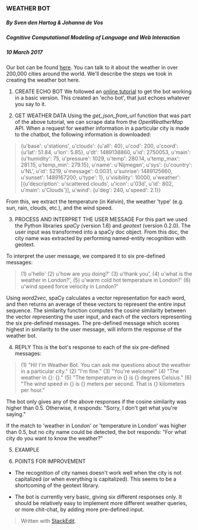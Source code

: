 
### WEATHER BOT
##### By Sven den Hartog & Johanna de Vos
##### Cognitive Computational Modeling of Language and Web Interaction
##### 10 March 2017

Our bot can be found [here](https://web.telegram.org/#/im?p=@to_do4325q5_bot). You can talk to it about the weather in over 200,000 cities around the world. We'll describe the steps we took in creating the weather bot here.

1. CREATE ECHO BOT
We followed an [online tutorial](https://www.codementor.io/garethdwyer/building-a-telegram-bot-using-python-part-1-goi5fncay) to get the bot working in a basic version. This created an 'echo bot', that just echoes whatever you say to it.

2. GET WEATHER DATA
Using the _get_json_from_url_ function that was part of the above tutorial, we can scrape data from the _OpenWeatherMap_ API. When a request for weather information in a particular city is made to the chatbot, the following information is downloaded:

 > {u'base': u'stations',
 u'clouds': {u'all': 40},
 u'cod': 200,
 u'coord': {u'lat': 51.84, u'lon': 5.85},
 u'dt': 1489138860,
 u'id': 2750053,
 u'main': {u'humidity': 75,
  u'pressure': 1029,
  u'temp': 280.14,
  u'temp_max': 281.15,
  u'temp_min': 279.15},
 u'name': u'Nijmegen',
 u'sys': {u'country': u'NL',
  u'id': 5219,
  u'message': 0.0031,
  u'sunrise': 1489125660,
  u'sunset': 1489167200,
  u'type': 1},
 u'visibility': 10000,
 u'weather': [{u'description': u'scattered clouds',
   u'icon': u'03d',
   u'id': 802,
   u'main': u'Clouds'}],
 u'wind': {u'deg': 240, u'speed': 2.1}}

 From this, we extract the temperature (in Kelvin), the weather 'type' (e.g. sun, rain, clouds, etc.), and the wind speed.

3. PROCESS AND INTERPRET THE USER MESSAGE
For this part we used the Python libraries _spaCy_ (version 1.6) and _geotext_ (version 0.2.0). The user input was transformed into a spaCy doc object. From this doc, the city name was extracted by performing named-entity recognition with geotext.

 To interpret the user message, we compared it to six pre-defined messages:
>(1) u'hello'
>(2) u'how are you doing?'
>(3) u'thank you',
>(4) u'what is the weather in London?', 
>(5) u'warm cold hot temperature in London?'
>(6) u'wind speed force velocity in London?'

 Using _word2vec_, spaCy calculates a vector representation for each word, and then returns an average of these vectors to represent the entire input sequence. The similarity function computes the cosine similarity between the vector representing the user input, and each of the vectors representing the six pre-defined messages. The pre-defined message which scores highest in similarity to the user message, will inform the response of the weather bot.

4. REPLY
This is the bot's response to each of the six pre-defined messages:
> (1) "Hi! I'm Weather Bot. You can ask me questions about the weather in a particular city."
(2) "I'm fine."
(3) "You're welcome!"
(4) "The weather in {}: {}."
(5) "The temperature in {} is {} degrees Celsius."
(6) "The wind speed in {} is {} meters per second. That is {} kilometers per hour."

 The bot only gives any of the above responses if the cosine similarity was higher than 0.5.
Otherwise, it responds: "Sorry, I don't get what you're saying."

 If the match to 'weather in London' or 'temperature in London' was higher than 0.5, but no city name could be detected, the bot responds: "For what city do you want to know the weather?"

5. EXAMPLE


6. POINTS FOR IMPROVEMENT
* The recognition of city names doesn't work well when the city is not capitalized (or when everything is capitalized). This seems to be a shortcoming of the geotext library.
  
* The bot is currently very basic, giving six different responses only. It should be relatively easy to implement more different weather queries, or more chit-chat, by adding more pre-defined input.


> Written with [StackEdit](https://stackedit.io/).